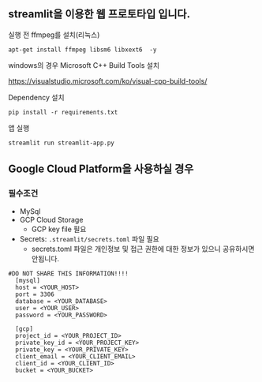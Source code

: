 ## streamlit을 이용한 웹 프로토타입 입니다.

실행 전 ffmpeg를 설치(리눅스)
```
apt-get install ffmpeg libsm6 libxext6  -y
```


windows의 경우 Microsoft C++ Build Tools 설치

https://visualstudio.microsoft.com/ko/visual-cpp-build-tools/


Dependency 설치
```
pip install -r requirements.txt
```

앱 실행
```
streamlit run streamlit-app.py
```


## Google Cloud Platform을 사용하실 경우
### 필수조건
- MySql
- GCP Cloud Storage
  - GCP key file 필요
- Secrets: ``` .streamlit/secrets.toml ``` 파일 필요
  - secrets.toml 파일은 개인정보 및 접근 권한에 대한 정보가 있으니 공유하시면 안됩니다.
```
#DO NOT SHARE THIS INFORMATION!!!!
  [mysql]
  host = <YOUR_HOST>
  port = 3306
  database = <YOUR_DATABASE>
  user = <YOUR_USER>
  password = <YOUR_PASSWORD>

  [gcp]
  project_id = <YOUR_PROJECT_ID>
  private_key_id = <YOUR_PROJECT_KEY>
  private_key = <YOUR_PRIVATE_KEY>
  client_email = <YOUR_CLIENT_EMAIL>
  client_id = <YOUR_CLIENT_ID>
  bucket = <YOUR_BUCKET>
```

